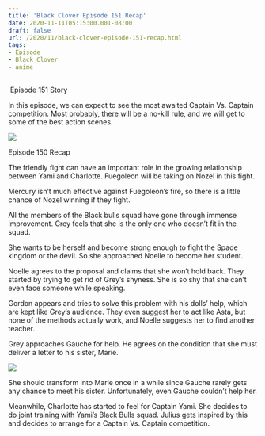 ```yaml
---
title: 'Black Clover Episode 151 Recap'
date: 2020-11-11T05:15:00.001-08:00
draft: false
url: /2020/11/black-clover-episode-151-recap.html
tags: 
- Episode
- Black Clover
- anime
---
```


 Episode 151 Story

  

In this episode, we can expect to see the most awaited Captain Vs. Captain competition. Most probably, there will be a no-kill rule, and we will get to some of the best action scenes.

  

![](https://lh4.googleusercontent.com/3GlCOf-34V1voLUiu8CEI3TXeWFLoL-AGIchMSdILgLiYFw-XkpFyiQPBAVFFYgmWLqL9WqPuTkjS78BS-oYUmzy1xY37aRmFofUbmXD14vrPWGOZi78d-QAhr4LSARUa_3I1j8s)

  

Episode 150 Recap

The friendly fight can have an important role in the growing relationship between Yami and Charlotte. Fuegoleon will be taking on Nozel in this fight.

Mercury isn’t much effective against Fuegoleon’s fire, so there is a little chance of Nozel winning if they fight.

All the members of the Black bulls squad have gone through immense improvement. Grey feels that she is the only one who doesn’t fit in the squad.

She wants to be herself and become strong enough to fight the Spade kingdom or the devil. So she approached Noelle to become her student.

Noelle agrees to the proposal and claims that she won’t hold back. They started by trying to get rid of Grey’s shyness. She is so shy that she can’t even face someone while speaking.

Gordon appears and tries to solve this problem with his dolls’ help, which are kept like Grey’s audience. They even suggest her to act like Asta, but none of the methods actually work, and Noelle suggests her to find another teacher.

Grey approaches Gauche for help. He agrees on the condition that she must deliver a letter to his sister, Marie.

![](https://lh4.googleusercontent.com/Ereyi-Y4OlAxmWRsBZKDV61xjAeacD5AGi8S4pVA2jQTKPPDIXla9x8aVvIb21etsRLp8oQHTCdJWNt4ul0Vq6oKhnip5HDtxpXi9cObC2ekyI6ImQNPKygoGW6woY-nvT_mN6EB)

She should transform into Marie once in a while since Gauche rarely gets any chance to meet his sister. Unfortunately, even Gauche couldn’t help her.

Meanwhile, Charlotte has started to feel for Captain Yami. She decides to do joint training with Yami’s Black Bulls squad. Julius gets inspired by this and decides to arrange for a Captain Vs. Captain competition.